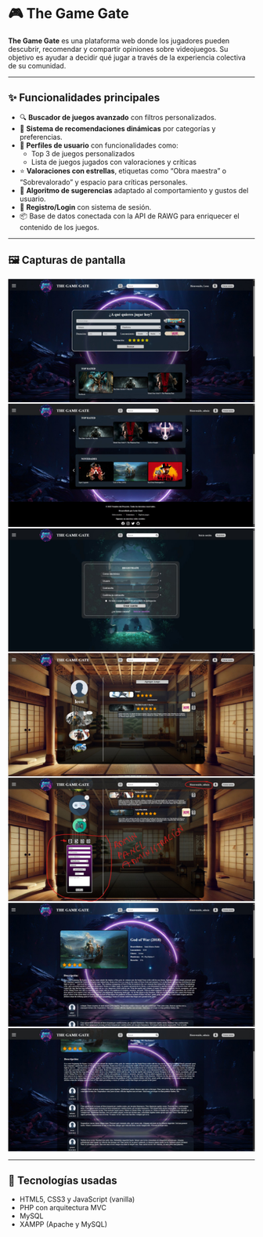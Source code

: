 # 🎮 The Game Gate

**The Game Gate** es una plataforma web donde los jugadores pueden descubrir, recomendar y compartir opiniones sobre videojuegos. Su objetivo es ayudar a decidir qué jugar a través de la experiencia colectiva de su comunidad.

---

## ✨ Funcionalidades principales

- 🔍 **Buscador de juegos avanzado** con filtros personalizados.
- 🎯 **Sistema de recomendaciones dinámicas** por categorías y preferencias.
- 👤 **Perfiles de usuario** con funcionalidades como:
  - Top 3 de juegos personalizados
  - Lista de juegos jugados con valoraciones y críticas
- ⭐ **Valoraciones con estrellas**, etiquetas como “Obra maestra” o “Sobrevalorado” y espacio para críticas personales.
- 🧠 **Algoritmo de sugerencias** adaptado al comportamiento y gustos del usuario.
- 🔐 **Registro/Login** con sistema de sesión.
- 📦 Base de datos conectada con la API de RAWG para enriquecer el contenido de los juegos.

---

## 🖼️ Capturas de pantalla

![Home](multimedia/capturas_repositorio/home.jpg)
![Carruseles y footer](multimedia/capturas_repositorio/carruseles_footer.jpg)
![Registro y login](multimedia/capturas_repositorio/registro_login.jpg)
![Perfil](multimedia/capturas_repositorio/Perfil.jpg)
![Admin. Panel de administración](multimedia/capturas_repositorio/admin.jpg)
![Ficha de juego](multimedia/capturas_repositorio/ficha_juego.jpg)
![Cometarios de los usuarios](multimedia/capturas_repositorio/comentarios.jpg)

---

## 🚀 Tecnologías usadas

- HTML5, CSS3 y JavaScript (vanilla)
- PHP con arquitectura MVC
- MySQL
- XAMPP (Apache y MySQL)
